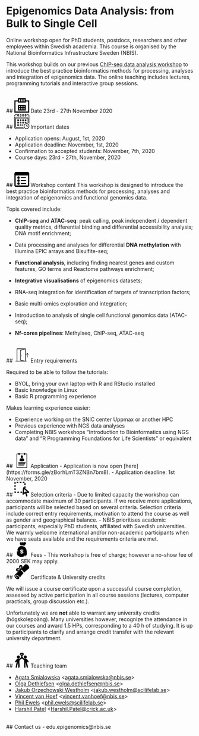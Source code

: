 # Epigenomics Data Analysis: from Bulk to Single Cell

Online workshop open for PhD students, postdocs, researchers and other employees within Swedish academia. This course is organised by the National Bioinformatics Infrastructure Sweden (NBIS).

This workshop builds on our previous [ChIP-seq data analysis workshop](https://nbisweden.github.io/workshop-archive/workshop-ChIP-seq/2018-11-07/) to introduce the best practice bioinformatics methods for processing, analyses and integration of epigenomics data. The online teaching includes lectures, programming tutorials and interactive group sessions.

<br/>
## <img border="0" src="icons/calendar-date.png" width="40" height="40"> Date
23rd - 27th November 2020

<br/>
## <img border="0" src="icons/important-dates.png" width="40" height="40"> Important dates

- Application opens: August, 1st, 2020
- Application deadline: November, 1st, 2020
- Confirmation to accepted students: November, 7th, 2020
- Course days: 23rd - 27th, November, 2020


<br/>
## <img border="0" src="icons/content.png" width="40" height="40"> Workshop content
This workshop is designed to introduce the best practice bioinformatics methods for processing, analyses and integration of epigenomics and functional genomics data.

Topis covered include:

* **ChIP-seq** and **ATAC-seq**: peak calling, peak independent / dependent quality metrics, differential binding and differential accessibility analysis; DNA motif enrichment;

* Data processing and analyses for differential **DNA methylation** with Illumina EPIC arrays and Bisulfite-seq;
* **Functional analysis**, including finding nearest genes and custom features, GO terms and Reactome pathways enrichment;
* **Integrative visualisations** of epigenomics datasets;
* RNA-seq integration for identification of targets of transcription factors;
* Basic multi-omics exploration and integration;
* Introduction to analysis of single cell functional genomics data (ATAC-seq);
* **Nf-cores pipelines**: Methylseq, ChIP-seq, ATAC-seq

<br/>
## <img border="0" src="icons/entrance.png" width="40" height="40"> Entry requirements

Required to be able to follow the tutorials:

-  BYOL, bring your own laptop with R and RStudio installed
- Basic knowledge in Linux
- Basic R programming experience

Makes learning experience easier:

- Experience working on the SNIC center Uppmax or another HPC
- Previous experience with NGS data analyses
- Completing NBIS workshops “Introduction to Bioinformatics using NGS data” and “R Programming Foundations for Life Scientists” or equivalent


<br/>
## <img border="0" src="icons/application.png" width="40" height="40"> Application
- Application is now open [here](https://forms.gle/zBorhLmT3ZNBn7bm8).
- Application deadline: 1st November, 2020

<br/>
## <img border="0" src="icons/selection.png" width="40" height="40"> Selection criteria
 - Due to limited capacity the workshop can accommodate maximum of 30 participants. If we receive more applications, participants will be selected based on several criteria. Selection criteria include correct entry requirements, motivation to attend the course as well as gender and geographical balance.
 - NBIS prioritises academic participants, especially PhD students, affiliated with Swedish universities. We warmly welcome international and/or non-academic participants when we have seats available and the requirements criteria are met.

<br/>
## <img border="0" src="icons/fees.png" width="40" height="40"> Fees
- This workshop is free of charge; however a no-show fee of 2000 SEK may apply.

<br/>
## <img border="0" src="icons/diploma.png" width="40" height="40"> Certificate & University credits

We will issue a course certificate upon a successful course completion, assessed by active participation in all course sessions (lectures, computer practicals, group discussion etc.).

Unfortunately we are **not** able to warrant any university credits (högskolepoäng). Many universities however, recognize the attendance in our courses and award 1.5 HPs, corresponding to a 40 h of studying. It is up to participants to clarify and arrange credit transfer with the relevant university department.


<br/>
## <img border="0" src="icons/team.png" width="40" height="40"> Teaching team

- [Agata Smialowska][agata] <<agata.smialowska@nbis.se>>
- [Olga Dethlefsen][olga] <<olga.dethlefsen@nbis.se>>
- [Jakub Orzechowski Westholm][jakub] <<jakub.westholm@scilifelab.se>>
- [Vincent van Hoef][vincent] <<vincent.vanhoef@nbis.se>>
- [Phil Ewels][phil] <<phil.ewels@scilifelab.se>>
- [Harshil Patel][harshil] <<Harshil.Patel@crick.ac.uk>>

[agata]: https://nbis.se/about/staff/agata-smialowska/
[olga]: https://nbis.se/about/staff/olga-dethlefsen/
[jakub]: https://nbis.se/about/staff/jakub-orzechowski-westholm/
[vincent]: https://nbis.se/about/staff/vincent-van-hoef
[phil]: phil.ewels@scilifelab.se
[harshil]: https://www.researchgate.net/profile/Harshil_Patel12

<br/>
## Contact us
- edu.epigenomics@nbis.se




<!--

## Travel Info

Science for Life Laboratory (SciLifeLab) is located in Stockholm suburb Solna (Tomtebodavägen 23A, 171 65 Solna).

We are at number 23a on [Karolinska Solna Campus Map](https://nbisweden.github.io/workshop-archive/workshop-ChIP-seq/2018-11-07/files/karta_campus_solna_16_11_14.pdf).

The closest bus stop is called ***Karolinska Institutet Biomedicum*** (search for public transport options [here](https://sl.se/en/)).

Enter the SciLifeLab / Karolinska Institutet Science Park building. After entering, turn left and pass through the glass door to find the rooms *Air* and *Fire*, where the workshop takes place. You can ask for help in the reception if you cannot find the way.


 -->
